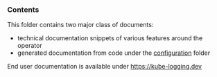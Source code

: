 ### Contents

This folder contains two major class of documents:
- technical documentation snippets of various features around the operator
- generated documentation from code under the [configuration](./configuration) folder

End user documentation is available under https://kube-logging.dev
